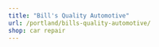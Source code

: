 ```yaml
---
title: "Bill's Quality Automotive"
url: /portland/bills-quality-automotive/
shop: car repair
---
```

